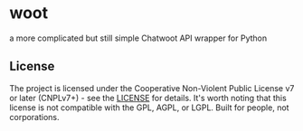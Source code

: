 # woot
a more complicated but still simple Chatwoot API wrapper for Python



## License
The project is licensed under the Cooperative Non-Violent Public License v7 or later (CNPLv7+) - see the [LICENSE](LICENSE) for details. It's worth noting that this license is not compatible with the GPL, AGPL, or LGPL. Built for people, not corporations.


